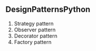## DesignPatternsPython

1. Strategy pattern
2. Observer pattern
3. Decorator pattern
4. Factory pattern
